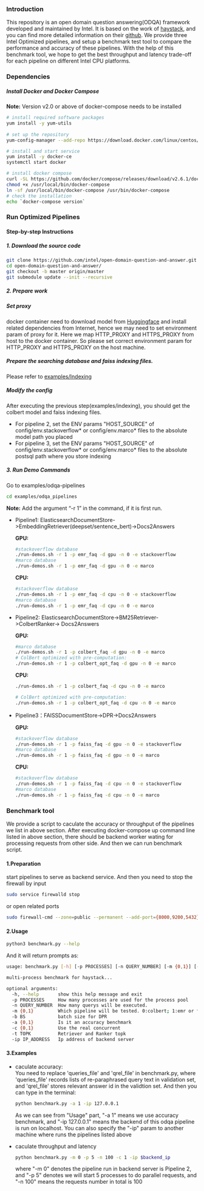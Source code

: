 ### Introduction
This repository is an open domain question answering(ODQA) framework developed and maintained by Intel. It is based on the work of [haystack](https://haystack.deepset.ai/overview/intro), and you can find more detailed information on their [github](https://github.com/deepset-ai/haystack).
We provide three Intel Optimized pipelines, and setup a benchmark test tool to compare the performance and accuracy of these pipelines. With the help of this benchmark tool, we hope to get the best throughput and latency trade-off for each pipeline on different Intel CPU platforms.

### Dependencies
##### Install Docker and Docker Compose
**Note:** Version v2.0 or above of docker-compose needs to be installed

```bash
# install required software packages
yum install -y yum-utils
  
# set up the repository
yum-config-manager --add-repo https://download.docker.com/linux/centos/docker-ce.repo

# install and start service
yum install -y docker-ce
systemctl start docker

# install docker compose
curl -SL https://github.com/docker/compose/releases/download/v2.6.1/docker-compose-linux-x86_64 -o /usr/local/bin/docker-compose
chmod +x /usr/local/bin/docker-compose
ln -sf /usr/local/bin/docker-compose /usr/bin/docker-compose
# check the installation
echo `docker-compose version`
```

### Run Optimized Pipelines
#### Step-by-step Instructions
##### 1. Download the source code
```bash
git clone https://github.com/intel/open-domain-question-and-answer.git
cd open-domain-question-and-answer/
git checkout -b master origin/master
git submodule update --init --recursive
```

##### 2. Prepare work
##### Set proxy
docker container need to download model from [Huggingface](https://huggingface.co/) and install related dependencies from Internet, hence we may need to set environment param of proxy for it. Here we map HTTP_PROXY and HTTPS_PROXY from host to the docker container. So please set correct environment param for HTTP_PROXY and HTTPS_PROXY on the host machine. 
##### Prepare the searching database and faiss indexing files.
Please refer to [examples/Indexing](https://github.com/intel/open-domain-question-and-answer/tree/master/examples/indexing)

##### Modify the config
 After executing the previous step(examples/indexing), you should get the colbert model and faiss indexing files.
 - For pipeline 2, set the ENV params "HOST_SOURCE" of config/env.stackoverflow* or config/env.marco* files to the absolute model path you placed
 - For pipeline 3, set the ENV params "HOST_SOURCE" of config/env.stackoverflow* or config/env.marco* files to the absolute postsql path where you store indexing   
 
##### 3. Run Demo Commands

Go to examples/odqa-pipelines 
```bash
cd examples/odqa_pipelines
```

 **Note:** 
 Add the argument “-r 1” in the command, if it is first run.

- Pipeline1: ElasticsearchDocumentStore->EmbeddingRetriever(deepset/sentence_bert)->Docs2Answers

    **GPU:**
    ```bash
    #stackoverflow database
    ./run-demos.sh -r 1 -p emr_faq -d gpu -n 0 -e stackoverflow  
    #marco database
    ./run-demos.sh -r 1 -p emr_faq -d gpu -n 0 -e marco
   ``` 
    **CPU:**
    ```bash
    #stackoverflow database
    ./run-demos.sh -r 1 -p emr_faq -d cpu -n 0 -e stackoverflow  
    #marco database
    ./run-demos.sh -r 1 -p emr_faq -d cpu -n 0 -e marco
    ```
    
- Pipeline2: ElasticsearchDocumentStore->BM25Retriever->ColbertRanker-> Docs2Answers

    **GPU:**
    ```bash
    #marco database
    ./run-demos.sh -r 1 -p colbert_faq -d gpu -n 0 -e marco 
    # ColBert optimized with pre-computation:
    ./run-demos.sh -r 1 -p colbert_opt_faq -d gpu -n 0 -e marco 
    ```
    **CPU:**
    ```bash
    ./run-demos.sh -r 1 -p colbert_faq -d cpu -n 0 -e marco 
    
    # ColBert optimized with pre-computation:
    ./run-demos.sh -r 1 -p colbert_opt_faq -d cpu -n 0 -e marco 
    ```
- Pipeline3：FAISSDocumentStore->DPR→Docs2Answers
    
    **GPU:**
    ```bash
    #stackoverflow database
    ./run-demos.sh -r 1 -p faiss_faq -d gpu -n 0 -e stackoverflow  
    #marco database
    ./run-demos.sh -r 1 -p faiss_faq -d gpu -n 0 -e marco
    ```
    **CPU:**
    ```bash
    #stackoverflow database
    ./run-demos.sh -r 1 -p faiss_faq -d cpu -n 0 -e stackoverflow  
    #marco database
    ./run-demos.sh -r 1 -p faiss_faq -d cpu -n 0 -e marco
    ```

### Benchmark tool
We provide a script to caculate the accuracy or throughput of the pipelines we list in above section. After executing docker-compose up command line listed in above section, there should be backend worker wating for processing requests from other side.  And then we can run benchmark script.
#### 1.Preparation
start pipelines to serve as backend service. And then you need to stop the firewall by input
```bash
sudo service firewalld stop
``` 
or open related ports
```bash
sudo firewall-cmd --zone=public --permanent --add-port={8000,9200,5432}/tcp
```

#### 2.Usage

```bash
python3 benchmark.py --help
```
And it will return prompts as:
```bash
usage: benchmark.py [-h] [-p PROCESSES] [-n QUERY_NUMBER] [-m {0,1}] [-b BS] [-a {0,1}] [-c {0,1}][-t TOPK] [-ip IP_ADDRESS]

multi-process benchmark for haystack...

optional arguments:
  -h, --help       show this help message and exit
  -p PROCESSES     How many processes are used for the process pool
  -n QUERY_NUMBER  How many querys will be executed.
  -m {0,1}         Which pipeline will be tested. 0:colbert; 1:emr or faiss
  -b BS            batch size for DPR
  -a {0,1}         Is it an accuracy benchmark
  -c {0,1}         Use the real concurrent
  -t TOPK          Retriever and Ranker topk
  -ip IP_ADDRESS   Ip address of backend server
```
#### 3.Examples
- caculate accuracy:  
  You need to replace 'queries_file' and 'qrel_file' in benchmark.py, where 'queries_file' records lists of re-paraphrased query text in validation set, and 'qrel_file' stores relevant answer id in the validtion set. And then you can type in the terminal:
  ```bash
  python benchmark.py -a 1 -ip 127.0.0.1
  ```
  As we can see from "Usage" part, "-a 1" means we use accuracy benchmark, and "-ip 127.0.0.1" means the backend of this odqa pipeline is run on localhost. You can also specify the "-ip" param to another machine where runs the pipelines listed above

- caculate throughput and latency  
  ```bash
  python benchmark.py -m 0 -p 5 -n 100 -c 1 -ip $backend_ip
  ```
  where "-m 0" denotes the pipeline run in backend server is Pipeline 2, and "-p 5" denotes we will start 5 processes to do parallel requests, and "-n 100" means the requests number in total is 100

### 
